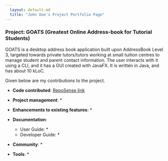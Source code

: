 ```yaml
---
  layout: default.md
  title: "John Doe's Project Portfolio Page"
---
```


### Project: GOATS (Greatest Online Address-book for Tutorial Students)

GOATS is a desktop address book application built upon AddressBook Level 3, targeted towards private tutors/tutors working at small tuition centres to manage student and parent contact information. The user interacts with it using a CLI, and it has a GUI created with JavaFX. It is written in Java, and has about 10 kLoC.

Given below are my contributions to the project.

* **Code contributed**: [RepoSense link]()

* **Project management**:
  *

* **Enhancements to existing features**:
  *

* **Documentation**:
  * User Guide:
    * 
  * Developer Guide:
    *

* **Community**:
  *

* **Tools**:
  *
